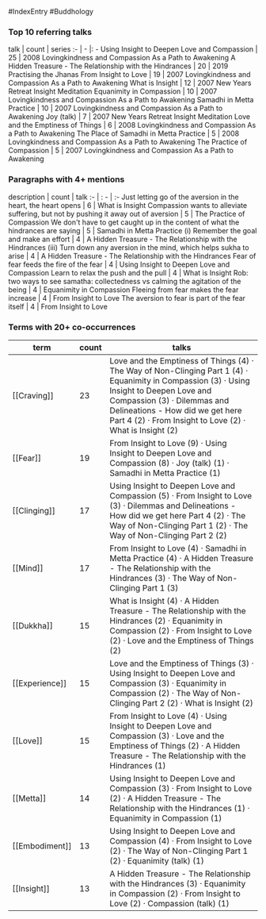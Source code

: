 #IndexEntry #Buddhology

### Top 10 referring talks
talk | count | series
:- | - |: -
<a data-href="Using Insight to Deepen Love and Compassion" class="internal-link">Using Insight to Deepen Love and Compassion</a> | 25 | <a data-href="2008 Lovingkindness and Compassion As a Path to Awakening" class="internal-link">2008 Lovingkindness and Compassion As a Path to Awakening</a>
<a data-href="A Hidden Treasure - The Relationship with the Hindrances" class="internal-link">A Hidden Treasure - The Relationship with the Hindrances</a> | 20 | <a data-href="2019 Practising the Jhanas" class="internal-link">2019 Practising the Jhanas</a>
<a data-href="From Insight to Love" class="internal-link">From Insight to Love</a> | 19 | <a data-href="2007 Lovingkindness and Compassion As a Path to Awakening" class="internal-link">2007 Lovingkindness and Compassion As a Path to Awakening</a>
<a data-href="What is Insight" class="internal-link">What is Insight</a> | 12 | <a data-href="2007 New Years Retreat Insight Meditation" class="internal-link">2007 New Years Retreat Insight Meditation</a>
<a data-href="Equanimity in Compassion" class="internal-link">Equanimity in Compassion</a> | 10 | <a data-href="2007 Lovingkindness and Compassion As a Path to Awakening" class="internal-link">2007 Lovingkindness and Compassion As a Path to Awakening</a>
<a data-href="Samadhi in Metta Practice" class="internal-link">Samadhi in Metta Practice</a> | 10 | <a data-href="2007 Lovingkindness and Compassion As a Path to Awakening" class="internal-link">2007 Lovingkindness and Compassion As a Path to Awakening</a>
<a data-href="Joy (talk)" class="internal-link">Joy (talk)</a> | 7 | <a data-href="2007 New Years Retreat Insight Meditation" class="internal-link">2007 New Years Retreat Insight Meditation</a>
<a data-href="Love and the Emptiness of Things" class="internal-link">Love and the Emptiness of Things</a> | 6 | <a data-href="2008 Lovingkindness and Compassion As a Path to Awakening" class="internal-link">2008 Lovingkindness and Compassion As a Path to Awakening</a>
<a data-href="The Place of Samadhi in Metta Practice" class="internal-link">The Place of Samadhi in Metta Practice</a> | 5 | <a data-href="2008 Lovingkindness and Compassion As a Path to Awakening" class="internal-link">2008 Lovingkindness and Compassion As a Path to Awakening</a>
<a data-href="The Practice of Compassion" class="internal-link">The Practice of Compassion</a> | 5 | <a data-href="2007 Lovingkindness and Compassion As a Path to Awakening" class="internal-link">2007 Lovingkindness and Compassion As a Path to Awakening</a>

### Paragraphs with 4+ mentions
description | count | talk
:- | : - | :-
<a aria-label-position="top" aria-label="What is Insight > Just letting go of the aversion in the heart the heart opens" data-href="What is Insight#Just letting go of the aversion in the heart the heart opens" class="internal-link">Just letting go of the aversion in the heart, the heart opens</a> | 6 | <a data-href="What is Insight" class="internal-link">What is Insight</a>
<a aria-label-position="top" aria-label="The Practice of Compassion > Compassion wants to alleviate suffering but not by pushing it away out of aversion" data-href="The Practice of Compassion#Compassion wants to alleviate suffering but not by pushing it away out of aversion" class="internal-link">Compassion wants to alleviate suffering, but not by pushing it away out of aversion</a> | 5 | <a data-href="The Practice of Compassion" class="internal-link">The Practice of Compassion</a>
<a aria-label-position="top" aria-label="Samadhi in Metta Practice > We dont have to get caught up in the content of what the hindrances are saying" data-href="Samadhi in Metta Practice#We don't have to get caught up in the content of what the hindrances are saying" class="internal-link">We don&#x27;t have to get caught up in the content of what the hindrances are saying</a> | 5 | <a data-href="Samadhi in Metta Practice" class="internal-link">Samadhi in Metta Practice</a>
<a aria-label-position="top" aria-label="A Hidden Treasure - The Relationship with the Hindrances > i Remember the goal and make an effort" data-href="A Hidden Treasure - The Relationship with the Hindrances#i Remember the goal and make an effort" class="internal-link">(i) Remember the goal and make an effort</a> | 4 | <a data-href="A Hidden Treasure - The Relationship with the Hindrances" class="internal-link">A Hidden Treasure - The Relationship with the Hindrances</a>
<a aria-label-position="top" aria-label="A Hidden Treasure - The Relationship with the Hindrances > iii Turn down any aversion in the mind which helps sukha to arise" data-href="A Hidden Treasure - The Relationship with the Hindrances#iii Turn down any aversion in the mind which helps sukha to arise" class="internal-link">(iii) Turn down any aversion in the mind, which helps sukha to arise</a> | 4 | <a data-href="A Hidden Treasure - The Relationship with the Hindrances" class="internal-link">A Hidden Treasure - The Relationship with the Hindrances</a>
<a aria-label-position="top" aria-label="Using Insight to Deepen Love and Compassion > Fear of fear feeds the fire of the fear" data-href="Using Insight to Deepen Love and Compassion#Fear of fear feeds the fire of the fear" class="internal-link">Fear of fear feeds the fire of the fear</a> | 4 | <a data-href="Using Insight to Deepen Love and Compassion" class="internal-link">Using Insight to Deepen Love and Compassion</a>
<a aria-label-position="top" aria-label="What is Insight > Learn to relax the push and the pull" data-href="What is Insight#Learn to relax the push and the pull" class="internal-link">Learn to relax the push and the pull</a> | 4 | <a data-href="What is Insight" class="internal-link">What is Insight</a>
<a aria-label-position="top" aria-label="Equanimity in Compassion > Rob two ways to see samatha collectedness vs calming the agitation of the being" data-href="Equanimity in Compassion#Rob two ways to see samatha collectedness vs calming the agitation of the being" class="internal-link">Rob: two ways to see samatha: collectedness vs calming the agitation of the being</a> | 4 | <a data-href="Equanimity in Compassion" class="internal-link">Equanimity in Compassion</a>
<a aria-label-position="top" aria-label="From Insight to Love > Fleeing from fear makes the fear increase" data-href="From Insight to Love#Fleeing from fear makes the fear increase" class="internal-link">Fleeing from fear makes the fear increase</a> | 4 | <a data-href="From Insight to Love" class="internal-link">From Insight to Love</a>
<a aria-label-position="top" aria-label="From Insight to Love > The aversion to fear is part of the fear itself" data-href="From Insight to Love#The aversion to fear is part of the fear itself" class="internal-link">The aversion to fear is part of the fear itself</a> | 4 | <a data-href="From Insight to Love" class="internal-link">From Insight to Love</a>

### Terms with 20+ co-occurrences
term | count | talks
-|-|-
[[Craving]] | 23 | <span class="counts"><a data-href="Love and the Emptiness of Things" class="internal-link">Love and the Emptiness of Things</a> (4) · <a data-href="The Way of Non-Clinging Part 1" class="internal-link">The Way of Non-Clinging Part 1</a> (4) · <a data-href="Equanimity in Compassion" class="internal-link">Equanimity in Compassion</a> (3) · <a data-href="Using Insight to Deepen Love and Compassion" class="internal-link">Using Insight to Deepen Love and Compassion</a> (3) · <a data-href="Dilemmas and Delineations - How did we get here Part 4" class="internal-link">Dilemmas and Delineations - How did we get here Part 4</a> (2) · <a data-href="From Insight to Love" class="internal-link">From Insight to Love</a> (2) · <a data-href="What is Insight" class="internal-link">What is Insight</a> (2)</span> 
[[Fear]] | 19 | <span class="counts"><a data-href="From Insight to Love" class="internal-link">From Insight to Love</a> (9) · <a data-href="Using Insight to Deepen Love and Compassion" class="internal-link">Using Insight to Deepen Love and Compassion</a> (8) · <a data-href="Joy (talk)" class="internal-link">Joy (talk)</a> (1) · <a data-href="Samadhi in Metta Practice" class="internal-link">Samadhi in Metta Practice</a> (1)</span> 
[[Clinging]] | 17 | <span class="counts"><a data-href="Using Insight to Deepen Love and Compassion" class="internal-link">Using Insight to Deepen Love and Compassion</a> (5) · <a data-href="From Insight to Love" class="internal-link">From Insight to Love</a> (3) · <a data-href="Dilemmas and Delineations - How did we get here Part 4" class="internal-link">Dilemmas and Delineations - How did we get here Part 4</a> (2) · <a data-href="The Way of Non-Clinging Part 1" class="internal-link">The Way of Non-Clinging Part 1</a> (2) · <a data-href="The Way of Non-Clinging Part 2" class="internal-link">The Way of Non-Clinging Part 2</a> (2)</span> 
[[Mind]] | 17 | <span class="counts"><a data-href="From Insight to Love" class="internal-link">From Insight to Love</a> (4) · <a data-href="Samadhi in Metta Practice" class="internal-link">Samadhi in Metta Practice</a> (4) · <a data-href="A Hidden Treasure - The Relationship with the Hindrances" class="internal-link">A Hidden Treasure - The Relationship with the Hindrances</a> (3) · <a data-href="The Way of Non-Clinging Part 1" class="internal-link">The Way of Non-Clinging Part 1</a> (3)</span> 
[[Dukkha]] | 15 | <span class="counts"><a data-href="What is Insight" class="internal-link">What is Insight</a> (4) · <a data-href="A Hidden Treasure - The Relationship with the Hindrances" class="internal-link">A Hidden Treasure - The Relationship with the Hindrances</a> (2) · <a data-href="Equanimity in Compassion" class="internal-link">Equanimity in Compassion</a> (2) · <a data-href="From Insight to Love" class="internal-link">From Insight to Love</a> (2) · <a data-href="Love and the Emptiness of Things" class="internal-link">Love and the Emptiness of Things</a> (2)</span> 
[[Experience]] | 15 | <span class="counts"><a data-href="Love and the Emptiness of Things" class="internal-link">Love and the Emptiness of Things</a> (3) · <a data-href="Using Insight to Deepen Love and Compassion" class="internal-link">Using Insight to Deepen Love and Compassion</a> (3) · <a data-href="Equanimity in Compassion" class="internal-link">Equanimity in Compassion</a> (2) · <a data-href="The Way of Non-Clinging Part 2" class="internal-link">The Way of Non-Clinging Part 2</a> (2) · <a data-href="What is Insight" class="internal-link">What is Insight</a> (2)</span> 
[[Love]] | 15 | <span class="counts"><a data-href="From Insight to Love" class="internal-link">From Insight to Love</a> (4) · <a data-href="Using Insight to Deepen Love and Compassion" class="internal-link">Using Insight to Deepen Love and Compassion</a> (3) · <a data-href="Love and the Emptiness of Things" class="internal-link">Love and the Emptiness of Things</a> (2) · <a data-href="A Hidden Treasure - The Relationship with the Hindrances" class="internal-link">A Hidden Treasure - The Relationship with the Hindrances</a> (1)</span> 
[[Metta]] | 14 | <span class="counts"><a data-href="Using Insight to Deepen Love and Compassion" class="internal-link">Using Insight to Deepen Love and Compassion</a> (3) · <a data-href="From Insight to Love" class="internal-link">From Insight to Love</a> (2) · <a data-href="A Hidden Treasure - The Relationship with the Hindrances" class="internal-link">A Hidden Treasure - The Relationship with the Hindrances</a> (1) · <a data-href="Equanimity in Compassion" class="internal-link">Equanimity in Compassion</a> (1)</span> 
[[Embodiment]] | 13 | <span class="counts"><a data-href="Using Insight to Deepen Love and Compassion" class="internal-link">Using Insight to Deepen Love and Compassion</a> (4) · <a data-href="From Insight to Love" class="internal-link">From Insight to Love</a> (2) · <a data-href="The Way of Non-Clinging Part 1" class="internal-link">The Way of Non-Clinging Part 1</a> (2) · <a data-href="Equanimity (talk)" class="internal-link">Equanimity (talk)</a> (1)</span> 
[[Insight]] | 13 | <span class="counts"><a data-href="A Hidden Treasure - The Relationship with the Hindrances" class="internal-link">A Hidden Treasure - The Relationship with the Hindrances</a> (3) · <a data-href="Equanimity in Compassion" class="internal-link">Equanimity in Compassion</a> (2) · <a data-href="From Insight to Love" class="internal-link">From Insight to Love</a> (2) · <a data-href="Compassion (talk)" class="internal-link">Compassion (talk)</a> (1)</span> 

